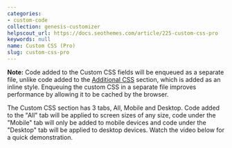```yaml
---
categories:
- custom-code
collection: genesis-customizer
helpscout_url: https://docs.seothemes.com/article/225-custom-css-pro
keywords: null
name: Custom CSS (Pro)
slug: custom-css-pro
---
```

**Note:** Code added to the Custom CSS fields will be enqueued as a separate
file, unlike code added to the [Additional
CSS](https://codex.wordpress.org/CSS#Custom_CSS_in_WordPress) section, which
is added as an inline style. Enqueuing the custom CSS in a separate file
improves performance by allowing it to be cached by the browser.

The Custom CSS section has 3 tabs, All, Mobile and Desktop. Code added to the
"All" tab will be applied to screen sizes of any size, code under the "Mobile"
tab will only be added to mobile devices and code under the "Desktop" tab will
be applied to desktop devices. Watch the video below for a quick
demonstration.

##

